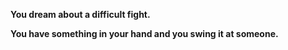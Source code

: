 **You dream about a difficult fight.**

**You have something in your hand and you swing it at someone.**
